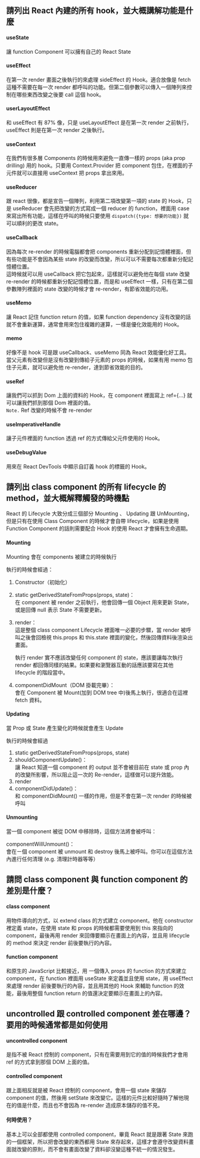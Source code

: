 ## 請列出 React 內建的所有 hook，並大概講解功能是什麼

#### useState

讓 function Component 可以擁有自己的 React State

#### useEffect

在第一次 render 畫面之後執行的來處理 sideEffect 的 Hook。適合放像是 fetch 這種不需要在每一次 render 都呼叫的功能。但第二個參數可以傳入一個陣列來控制在哪些東西改變之後要 call 這個 hook。

#### userLayoutEffect

和 useEffect 有 87% 像，只是 useLayoutEffect 是在第一次 render 之前執行，useEffect 則是在第一次 render 之後執行。

#### useContext

在我們有很多層 Components 的時候用來避免一直傳一樣的 props (aka prop drilling) 用的 hook。只要用 Context.Provider 把 component 包住，在裡面的子元件就可以直接用 useContext 把 props 拿出來用。

#### useReducer

跟 react 很像，都是宣告一個陣列，利用第二項改變第一項的 state 的 Hook，只是 useReducer 會先把改變的方式寫成一個 reducer 的 function，裡面用 case 來寫出所有功能，這樣在呼叫的時候只要使用 `dispatch({type: 想要的功能})` 就可以順利的更改 state。

#### useCallback

因為每次 re-render 的時候電腦都會把 components 重新分配到記憶體裡面，但有些功能是不會因為某些 state 的改變而改變，所以可以不需要每次都重新分配記憶體位置。  
這時候就可以用 useCallback 把它包起來，這樣就可以避免他在每個 state 改變 re-render 的時候都重新分配記憶體位置，而是和 useEffect 一樣，只有在第二個參數陣列裡面的 state 改變的時候才會 re-render，有節省效能的功用。

#### useMemo

讓 React 記住 function return 的值，如果 function dependency 沒有改變的話就不會重新運算，通常會用來包住複雜的運算，一樣是優化效能用的 Hook。

#### memo

好像不是 hook 可是跟 useCallback、useMemo 同為 React 效能優化好工具。當父元素有改變但是沒有改變到傳給子元素的 props 的時候，如果有用 memo 包住子元素，就可以避免他 re-render，達到節省效能的目的。

#### useRef

讓我們可以抓到 Dom 上面的資料的 Hook，在 component 裡面寫上 ref={...} 就可以讓我們抓到那個 Dom 裡面的值。  
`Note.` Ref 改變的時候不會 re-render

#### useImperativeHandle

讓子元件裡面的 function 透過 ref 的方式傳給父元件使用的 Hook。

#### useDebugValue

用來在 React DevTools 中顯示自訂義 hook 的標籤的 Hook。

## 請列出 class component 的所有 lifecycle 的 method，並大概解釋觸發的時機點

React 的 Lifecycle 大致分成三個部分 Mounting 、 Updating 跟 UnMounting，但是只有在使用 Class Component 的時候才會自帶 lifecycle，如果是使用 Function Component 的話則需要配合 Hook 的使用 React 才會擁有生命週期。

#### Mounting

Mounting 會在 components 被建立的時候執行

執行的時候會經過：

1. Constructor（初始化）
2. static getDerivedStateFromProps(props, state)：  
   在 component 被 render 之前執行，他會回傳一個 Object 用來更新 State，或是回傳 null 表示 State 不需要更新。
3. render：  
   這是整個 class component Lifecycle 裡面唯一必要的步驟，當 render 被呼叫之後會回檢視 this.props 和 this.state 裡面的變化，然後回傳資料後渲染出畫面。

   執行 render 實不應該改變任何 component 的 state，應該要讓每次執行 render 都回傳同樣的結果。如果要和瀏覽器互動的話應該要寫在其他 lifecycle 的階段當中。

4. componentDidMount（DOM 掛載完畢）：  
   會在 Component 被 Mount(加到 DOM tree 中)後馬上執行，很適合在這裡 fetch 資料。

#### Updating

當 Prop 或 State 產生變化的時候就會產生 Update

執行的時候會經過

1. static getDerivedStateFromProps(props, state)
2. shouldComponentUpdate()：  
   讓 React 知道一個 component 的 output 並不會被目前在 state 或 prop 內的改變所影響，所以阻止這一次的 Re-render，這樣做可以提升效能。
3. render
4. componentDidUpdate()：  
   和 componentDidMount() 一樣的作用，但是不會在第一次 render 的時候被呼叫

#### Unmounting

當一個 component 被從 DOM 中移除時，這個方法將會被呼叫：

componentWillUnmount()：  
 會在ㄧ個 component 被 unmount 和 destroy 後馬上被呼叫。你可以在這個方法內進行任何清理 (e.g. 清理計時器等等）

## 請問 class component 與 function component 的差別是什麼？

#### class component

用物件導向的方式，以 extend class 的方式建立 component。他在 constructor 裡定義 state，在使用 state 和 props 的時候都需要使用到 this 來指向的 component，最後再用 render 來回傳要顯示在畫面上的內容，並且用 lifecycle 的 method 來決定 render 前後要執行的內容。

#### function component

和原生的 JavaScript 比較接近，用 一個傳入 props 的 function 的方式來建立 component，在 function 裡面用 useState 來定義並且使用 state，用 useEffect 來處理 render 前後要執行的內容，並且用其他的 Hook 來輔助 function 的效能，最後用整個 function return 的值還決定要顯示在畫面上的內容。

## uncontrolled 跟 controlled component 差在哪邊？要用的時候通常都是如何使用

#### uncontrolled conponent

是指不被 React 控制的 component，只有在需要用到它的值的時候我們才會用 ref 的方式拿到那個 DOM 上面的值。

#### controlled component

跟上面相反就是被 React 控制的 component，會用一個 state 來儲存 component 的值，然後用 setState 來改變它。這樣的元件比較好隨時了解他現在的值是什麼，而且也不會因為 re-render 造成原本儲存的值不見。

#### 何時使用？

基本上可以全部都使用 controlled component，畢竟 React 就是跟著 State 來跑的一個框架，所以把會改變的東西都用 State 來存起來，這樣才會遵守改變資料畫面就改變的原則，而不會有畫面改變了資料卻沒變這種不統一的情況發生。
